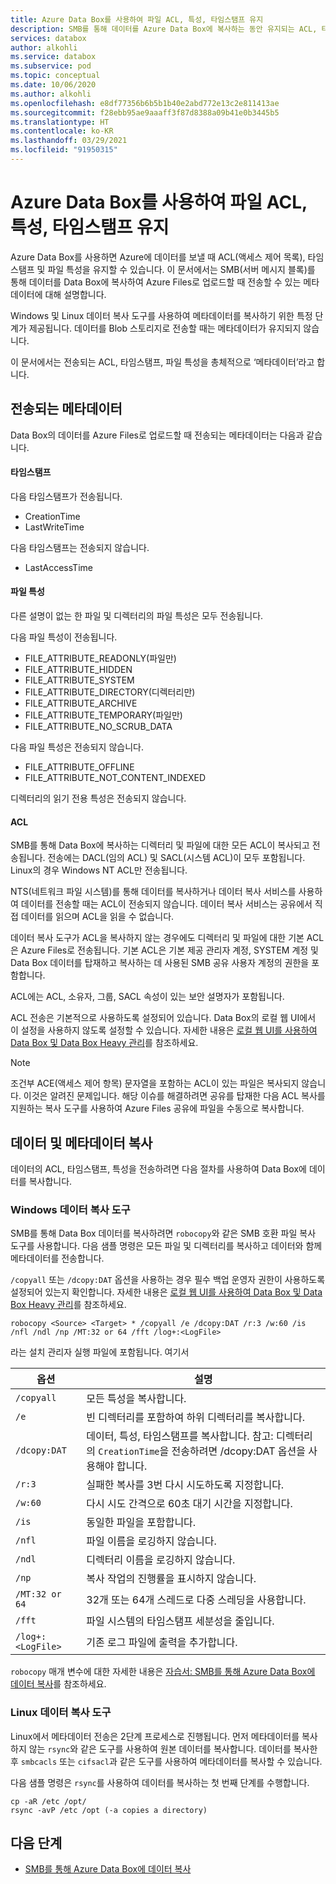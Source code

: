 ```yaml
---
title: Azure Data Box를 사용하여 파일 ACL, 특성, 타임스탬프 유지
description: SMB를 통해 데이터를 Azure Data Box에 복사하는 동안 유지되는 ACL, 타임스탬프, 특성입니다. Windows 및 Linux 데이터 복사 도구를 사용하여 메타데이터를 복사합니다.
services: databox
author: alkohli
ms.service: databox
ms.subservice: pod
ms.topic: conceptual
ms.date: 10/06/2020
ms.author: alkohli
ms.openlocfilehash: e8df77356b6b5b1b40e2abd772e13c2e811413ae
ms.sourcegitcommit: f28ebb95ae9aaaff3f87d8388a09b41e0b3445b5
ms.translationtype: HT
ms.contentlocale: ko-KR
ms.lasthandoff: 03/29/2021
ms.locfileid: "91950315"
---
```

# <a name="preserving-file-acls-attributes-and-timestamps-with-azure-data-box"></a>Azure Data Box를 사용하여 파일 ACL, 특성, 타임스탬프 유지

Azure Data Box를 사용하면 Azure에 데이터를 보낼 때 ACL(액세스 제어 목록), 타임스탬프 및 파일 특성을 유지할 수 있습니다. 이 문서에서는 SMB(서버 메시지 블록)를 통해 데이터를 Data Box에 복사하여 Azure Files로 업로드할 때 전송할 수 있는 메타데이터에 대해 설명합니다. 

Windows 및 Linux 데이터 복사 도구를 사용하여 메타데이터를 복사하기 위한 특정 단계가 제공됩니다. 데이터를 Blob 스토리지로 전송할 때는 메타데이터가 유지되지 않습니다.

이 문서에서는 전송되는 ACL, 타임스탬프, 파일 특성을 총체적으로 ‘메타데이터’라고 합니다.

## <a name="transferred-metadata"></a>전송되는 메타데이터

Data Box의 데이터를 Azure Files로 업로드할 때 전송되는 메타데이터는 다음과 같습니다.

#### <a name="timestamps"></a>타임스탬프

다음 타임스탬프가 전송됩니다.
- CreationTime
- LastWriteTime

다음 타임스탬프는 전송되지 않습니다.
- LastAccessTime
  
#### <a name="file-attributes"></a>파일 특성

다른 설명이 없는 한 파일 및 디렉터리의 파일 특성은 모두 전송됩니다.

다음 파일 특성이 전송됩니다.
- FILE_ATTRIBUTE_READONLY(파일만)
- FILE_ATTRIBUTE_HIDDEN
- FILE_ATTRIBUTE_SYSTEM
- FILE_ATTRIBUTE_DIRECTORY(디렉터리만)
- FILE_ATTRIBUTE_ARCHIVE
- FILE_ATTRIBUTE_TEMPORARY(파일만)
- FILE_ATTRIBUTE_NO_SCRUB_DATA

다음 파일 특성은 전송되지 않습니다.
- FILE_ATTRIBUTE_OFFLINE
- FILE_ATTRIBUTE_NOT_CONTENT_INDEXED
  
디렉터리의 읽기 전용 특성은 전송되지 않습니다.

#### <a name="acls"></a>ACL

SMB를 통해 Data Box에 복사하는 디렉터리 및 파일에 대한 모든 ACL이 복사되고 전송됩니다. 전송에는 DACL(임의 ACL) 및 SACL(시스템 ACL)이 모두 포함됩니다. Linux의 경우 Windows NT ACL만 전송됩니다.

NTS(네트워크 파일 시스템)를 통해 데이터를 복사하거나 데이터 복사 서비스를 사용하여 데이터를 전송할 때는 ACL이 전송되지 않습니다. 데이터 복사 서비스는 공유에서 직접 데이터를 읽으며 ACL을 읽을 수 없습니다.

데이터 복사 도구가 ACL을 복사하지 않는 경우에도 디렉터리 및 파일에 대한 기본 ACL은 Azure Files로 전송됩니다. 기본 ACL은 기본 제공 관리자 계정, SYSTEM 계정 및 Data Box 데이터를 탑재하고 복사하는 데 사용된 SMB 공유 사용자 계정의 권한을 포함합니다.

ACL에는 ACL, 소유자, 그룹, SACL 속성이 있는 보안 설명자가 포함됩니다.

ACL 전송은 기본적으로 사용하도록 설정되어 있습니다. Data Box의 로컬 웹 UI에서 이 설정을 사용하지 않도록 설정할 수 있습니다. 자세한 내용은 [로컬 웹 UI를 사용하여 Data Box 및 Data Box Heavy 관리](./data-box-local-web-ui-admin.md)를 참조하세요.

> [!NOTE]
> 조건부 ACE(액세스 제어 항목) 문자열을 포함하는 ACL이 있는 파일은 복사되지 않습니다. 이것은 알려진 문제입니다. 해당 이슈를 해결하려면 공유를 탑재한 다음 ACL 복사를 지원하는 복사 도구를 사용하여 Azure Files 공유에 파일을 수동으로 복사합니다.

## <a name="copying-data-and-metadata"></a>데이터 및 메타데이터 복사

데이터의 ACL, 타임스탬프, 특성을 전송하려면 다음 절차를 사용하여 Data Box에 데이터를 복사합니다. 

### <a name="windows-data-copy-tool"></a>Windows 데이터 복사 도구

SMB를 통해 Data Box 데이터를 복사하려면 `robocopy`와 같은 SMB 호환 파일 복사 도구를 사용합니다. 다음 샘플 명령은 모든 파일 및 디렉터리를 복사하고 데이터와 함께 메타데이터를 전송합니다.

`/copyall` 또는 `/dcopy:DAT` 옵션을 사용하는 경우 필수 백업 운영자 권한이 사용하도록 설정되어 있는지 확인합니다. 자세한 내용은 [로컬 웹 UI를 사용하여 Data Box 및 Data Box Heavy 관리](./data-box-local-web-ui-admin.md)를 참조하세요. 

```console
robocopy <Source> <Target> * /copyall /e /dcopy:DAT /r:3 /w:60 /is /nfl /ndl /np /MT:32 or 64 /fft /log+:<LogFile>
```

라는 설치 관리자 실행 파일에 포함됩니다. 여기서

|옵션 |설명 |
|------------------- | ----- |
|`/copyall` |모든 특성을 복사합니다.|
|`/e`      |빈 디렉터리를 포함하여 하위 디렉터리를 복사합니다.         |
|`/dcopy:DAT`  |데이터, 특성, 타임스탬프를 복사합니다. 참고: 디렉터리의 `CreationTime`을 전송하려면 /dcopy:DAT 옵션을 사용해야 합니다. |
|`/r:3`    |실패한 복사를 3번 다시 시도하도록 지정합니다.         |
|`/w:60`   |다시 시도 간격으로 60초 대기 시간을 지정합니다.         |
|`/is`     |동일한 파일을 포함합니다.         |
|`/nfl`    |파일 이름을 로깅하지 않습니다.         |
|`/ndl`    |디렉터리 이름을 로깅하지 않습니다.        |
|`/np`     |복사 작업의 진행률을 표시하지 않습니다.         |
|`/MT:32 or 64`  |32개 또는 64개 스레드로 다중 스레딩을 사용합니다.           |
|`/fft`    |파일 시스템의 타임스탬프 세분성을 줄입니다.        |
|`/log+:<LogFile>`  |기존 로그 파일에 출력을 추가합니다.|

`robocopy` 매개 변수에 대한 자세한 내용은 [자습서: SMB를 통해 Azure Data Box에 데이터 복사](./data-box-deploy-copy-data.md)를 참조하세요.

### <a name="linux-data-copy-tool"></a>Linux 데이터 복사 도구

Linux에서 메타데이터 전송은 2단계 프로세스로 진행됩니다. 먼저 메타데이터를 복사하지 않는 `rsync`와 같은 도구를 사용하여 원본 데이터를 복사합니다. 데이터를 복사한 후 `smbcacls` 또는 `cifsacl`과 같은 도구를 사용하여 메타데이터를 복사할 수 있습니다. 

다음 샘플 명령은 `rsync`를 사용하여 데이터를 복사하는 첫 번째 단계를 수행합니다. 

```console
cp -aR /etc /opt/ 
rsync -avP /etc /opt (-a copies a directory)
```

## <a name="next-steps"></a>다음 단계

- [SMB를 통해 Azure Data Box에 데이터 복사](./data-box-deploy-copy-data.md)